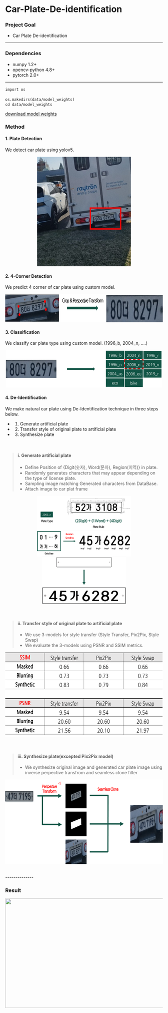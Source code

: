 # Car-Plate-De-identification

### Project Goal
- Car Plate De-identification
--------------

### Dependencies
- numpy 1.2+
- opencv-python 4.8+
- pytorch 2.0+
--------------
~~~
import os

os.makedirs(data/model_weights)
cd data/model_weights
~~~
<a href="https://drive.google.com/drive/folders/1mbzC1hsGuE-jEdX0ImvXI4tSeNb3Il36?usp=drive_link">download model weights</a>
  
### Method
#### 1. Plate Detection
We detect car plate using yolov5.<br>
<p align="center">
  <img src="./results/plate detection.jpg" width="300" height="350"/>
</p>

#### 2. 4-Corner Detection
We predict 4 corner of car plate using custom model.<br>
<p align="center">
  <img src="./results/4 corner detection.png" width="700" height="90"/>
</p>

#### 3. Classification
We classify car plate type using custom model. (1996_b, 2004_n, ....)<br>
<p align="center">
  <img src="./results/classification.png" width="500" height="120"/>
</p>

#### 4. De-Identification
We make natural car plate using De-Identification technique in three steps below.<br>
- 1. Generate artificial plate
- 2. Transfer style of original plate to artificial plate
- 3. Synthesize plate

<br>

> #### i. Generate artificial plate
> - Define Position of {Digit(숫자), Word(문자), Region(지역)} in plate.<br>
> - Randomly generates characters that may appear depending on the type of license plate.<br>
> - Sampling image matching Generated characters from DataBase.<br>
> - Attach image to car plat frame
<p align="center">
  <img src="./results/de identification1.png" width="300" height="110"/>
  <img src="./results/de identification2.png" width="300" height="80"/>
  <img src="./results/de identification3.png" width="270" height="150"/>
</p>
<br>

> #### ii. Transfer style of original plate to artificial plate
> - We use 3-models for style transfer (Style Transfer, Pix2Pix, Style Swap)
> - We evaluate the 3-models using PSNR and SSIM metrics.
<p align="center">
<img src="./results/transfer1.png" width="630" height="270"/>
</p>
<br>

> #### iii. Synthesize plate(excepted Pix2Pix model)
> - We synthesize original image and generated car plate image using inverse perpective transfrom and seamless clone filter
<p align="center">
<img src="./results/synthetic1.png" width="630" height="270"/>
</p>
<br>
--------------

### Result
<p align="center">
<img src="./results/result.png" width="630" height="350"/>
</p>

